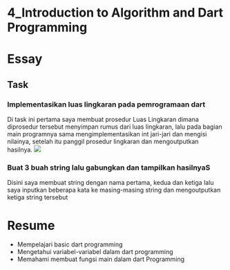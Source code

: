 # 4_Introduction to Algorithm and Dart Programming

# Essay

## Task

### Implementasikan luas lingkaran pada pemrogramaan dart
Di task ini pertama saya membuat prosedur Luas Lingkaran dimana diprosedur tersebut menyimpan rumus dari luas lingkaran, lalu pada bagian main programnya sama mengimplementasikan int jari-jari dan mengisi nilainya, setelah itu panggil prosedur lingkaran dan mengoutputkan hasilnya.
![](images/OutputTask1.png)

### Buat 3 buah string lalu gabungkan dan tampilkan hasilnyaS
Disini saya membuat string dengan nama pertama, kedua dan ketiga lalu saya inputkan beberapa kata ke masing-masing string dan mengoutputkan ketiga string tersebut

# Resume
- Mempelajari basic dart programming
- Mengetahui variabel-variabel dalam dart programming
- Memahami membuat fungsi main dalam dart Programming
